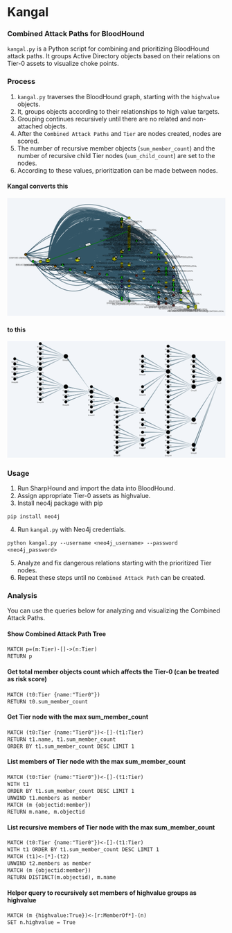# Kangal

### Combined Attack Paths for BloodHound

`kangal.py` is a Python script for combining and prioritizing BloodHound attack paths. It groups Active Directory objects based on their relations on Tier-0 assets to visualize choke points.

### Process

1. `kangal.py` traverses the BloodHound graph, starting with the `highvalue` objects.
2. It, groups objects according to their relationships to high value targets.
3. Grouping continues recursively until there are no related and non-attached objects.
4. After the `Combined Attack Paths` and `Tier` are nodes created, nodes are scored.
5. The number of recursive member objects (`sum_member_count`) and the number of recursive child Tier nodes (`sum_child_count`) are set to the nodes.
6. According to these values, prioritization can be made between nodes.

#### Kangal converts this

![BloodHound](01.PNG)

#### to this

![Cap](02.PNG)

### Usage

1. Run SharpHound and import the data into BloodHound.
2. Assign appropriate Tier-0 assets as highvalue.
3. Install neo4j package with pip 
```
pip install neo4j
```
4. Run `kangal.py` with Neo4j credentials.
```
python kangal.py --username <neo4j_username> --password <neo4j_password>
```
5. Analyze and fix dangerous relations starting with the prioritized Tier nodes.
6. Repeat these steps until no `Combined Attack Path` can be created.

### Analysis

You can use the queries below for analyzing and visualizing the Combined Attack Paths.

#### Show Combined Attack Path Tree
```
MATCH p=(m:Tier)-[]->(n:Tier)
RETURN p
```

#### Get total member objects count which affects the Tier-0 (can be treated as risk score)
```
MATCH (t0:Tier {name:"Tier0"}) 
RETURN t0.sum_member_count
```

#### Get Tier node with the max sum_member_count
```
MATCH (t0:Tier {name:"Tier0"})<-[]-(t1:Tier) 
RETURN t1.name, t1.sum_member_count 
ORDER BY t1.sum_member_count DESC LIMIT 1
```

#### List members of Tier node with the max sum_member_count
```
MATCH (t0:Tier {name:"Tier0"})<-[]-(t1:Tier) 
WITH t1 
ORDER BY t1.sum_member_count DESC LIMIT 1 
UNWIND t1.members as member 
MATCH (m {objectid:member}) 
RETURN m.name, m.objectid
```

#### List recursive members of Tier node with the max sum_member_count
```
MATCH (t0:Tier {name:"Tier0"})<-[]-(t1:Tier) 
WITH t1 ORDER BY t1.sum_member_count DESC LIMIT 1 
MATCH (t1)<-[*]-(t2)
UNWIND t2.members as member 
MATCH (m {objectid:member}) 
RETURN DISTINCT(m.objectid), m.name
```

#### Helper query to recursively set members of highvalue groups as highvalue
```
MATCH (m {highvalue:True})<-[r:MemberOf*]-(n) 
SET n.highvalue = True
```